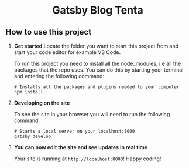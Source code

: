 
<h1 align="center">
  Gatsby Blog Tenta
</h1>

## How to use this project

1.  **Get started**
    Locate the folder you want to start this project from and start your code editor for example VS Code.

    To run this project you need to install all the node_modules, i.e all the packages that the repo uses.
    You can do this by starting your terminal and entering the following command:

    ```shell
    # Installs all the packages and plugins needed to your computer
    npm install
    ```

1.  **Developing on the site**

    To see the site in your browser you will need to run the following command:

    ```shell
    # Starts a local server on your localhost:8000
    gatsby develop
    ```

1.  **You can now edit the site and see updates in real time**

    Your site is running at `http://localhost:8000`!
    Happy coding!

